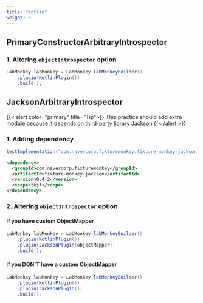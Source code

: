 ```yaml
---
title: "Kotlin"
weight: 3
---
```

## PrimaryConstructorArbitraryIntrospector

### 1. Altering `objectIntrospector` option

```java
LabMonkey labMonkey = LabMonkey.labMonkeyBuilder()
    .plugin(KotlinPlugin())
    .build();
```

## JacksonArbitraryIntrospector
{{< alert color="primary" title="Tip">}}
This practice should add extra module because it depends on third-party library [Jackson](https://github.com/FasterXML/jackson)
{{< /alert >}}

### 1. Adding dependency

```groovy
testImplementation("com.navercorp.fixturemonkey:fixture-monkey-jackson:0.4.2")
```

```xml
<dependency>
  <groupId>com.navercorp.fixturemonkey</groupId>
  <artifactId>fixture-monkey-jackson</artifactId>
  <version>0.4.2</version>
  <scope>test</scope>
</dependency>
```

### 2. Altering `objectIntrospector` option

#### If you have custom ObjectMapper
```java
LabMonkey labMonkey = LabMonkey.labMonkeyBuilder()
	.plugin(KotlinPlugin())
    .plugin(JacksonPlugin(objectMapper))
    .build();
```

#### If you DON'T have a custom ObjectMapper
```java
LabMonkey labMonkey = LabMonkey.labMonkeyBuilder()
    .plugin(KotlinPlugin())
    .plugin(JacksonPlugin())
    .build();
```
